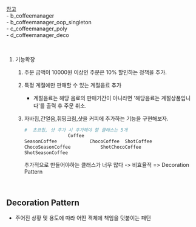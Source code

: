 [참고](https://github.com/Imshyeon/DesignPattern) <br>
    - b_coffeemanager <br>
    - b_coffeemanager_oop_singleton <br>
    - c_coffeemanager_poly <br>
    - d_coffeemanager_deco
    
<br>

1. 기능확장
    1. 주문 금액이 10000원 이상인 주문은 10% 할인하는 정책을 추가.

    2. 특정 계절에만 판매할 수 있는 계절음료 추가
        - 계절음료는 해당 음료의 판매기간이 아니라면 '해당음료는 계절상품입니다'를 출력 후 주문 취소.

    3. 자바칩,간얼음,휘핑크림,샷을 커피에 추가하는 기능을 구현해보자.
        ```python
        #  초코칩, 샷 추가 시 추가해야 할 클래스는 5개
                        Coffee
        SeasonCoffee            ChocoCoffee  ShotCoffee
        ChocoSeasonCoffee           ShotChocoCoffee
        ShotSeasonCoffee
        ``` 

        추가적으로 만들어야하는 클래스가 너무 많다 -> 비효율적 => Decoration Pattern

        <br>

## Decoration Pattern
- 주어진 상황 및 용도에 따라 어떤 객체에 책임을 덧붙이는 패턴


